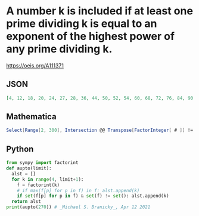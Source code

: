 # A number k is included if at least one prime dividing k is equal to an exponent of the highest power of any prime dividing k\.
https://oeis.org/A111371
## JSON
```JSON
[4, 12, 18, 20, 24, 27, 28, 36, 44, 50, 52, 54, 60, 68, 72, 76, 84, 90, 92, 98, 100, 108, 116, 120, 124, 126, 132, 135, 140, 144, 148, 150, 156, 160, 164, 168, 172, 180, 188, 189, 196, 198, 200, 204, 212, 216, 220, 228, 234, 236, 242, 244, 252, 260, 264, 268, 270]
```
## Mathematica
```Mathematica
Select[Range[2, 300], Intersection @@ Transpose[FactorInteger[ # ]] != {} &] (* _Ray Chandler_, Nov 09 2005 *)
```
## Python
```Python
from sympy import factorint
def aupto(limit):
  alst = []
  for k in range(4, limit+1):
    f = factorint(k)
    # if max(f[p] for p in f) in f: alst.append(k)
    if set(f[p] for p in f) & set(f) != set(): alst.append(k)
  return alst
print(aupto(270)) # _Michael S. Branicky_, Apr 12 2021
```
